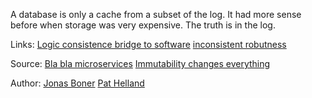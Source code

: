 A database is only a cache from a subset of the log. It had more sense before when storage was very expensive.
The truth is in the log. 

Links:
[Logic consistence bridge to software](logic_consistency_bridge_to_software.md)
[inconsistent robutness](inconsistent_robustness.md)

Source:
[Bla bla microservices](https://www.youtube.com/watch?v=DRK7WYNh6AA&ab_channel=ReactiveSummit)
[Immutability changes everything](https://queue.acm.org/detail.cfm?id=2884038)

Author:
[Jonas Boner](../authors/jonas_boner.md)
[Pat Helland](../authors/pat_helland.md)

